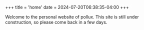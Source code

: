 +++
title = 'home'
date = 2024-07-20T06:38:35-04:00
+++

Welcome to the personal website of pollux. This site is still under construction, so please come back in a few days.
